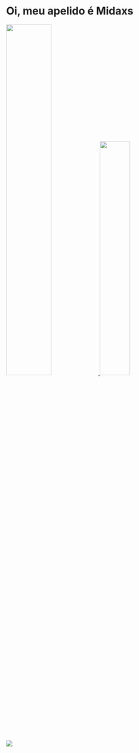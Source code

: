 # Oi, meu apelido é Midaxs
<div>
    <a href="https://www.linkedin.com/in/ildson-júnior-378b96308/">
        <img width="49%" src="https://github-readme-stats.vercel.app/api?username=Midax&show_icons=true&theme=dracula&include_all_commits=true&count_private=true"/> 
        <img width="40%" src="https://github-readme-stats.vercel.app/api/top-langs/?username=Midaxs&layout=compact&langs_count=16&theme=dracula"/>
    </a>
</div>
<div> 
  <a href="https://www.linkedin.com/in/ildson-júnior-378b96308/" target="_blank"><img src="https://img.shields.io/badge/-LinkedIn-%230077B5?style=for-the-badge&logo=linkedin&logoColor=white" target="_blank"></a> 
  
</div>
